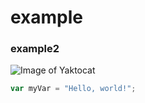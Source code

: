 # example
### example2

![Image of Yaktocat](https://octodex.github.com/images/yaktocat.png)

``` javascript
var myVar = "Hello, world!";
```

